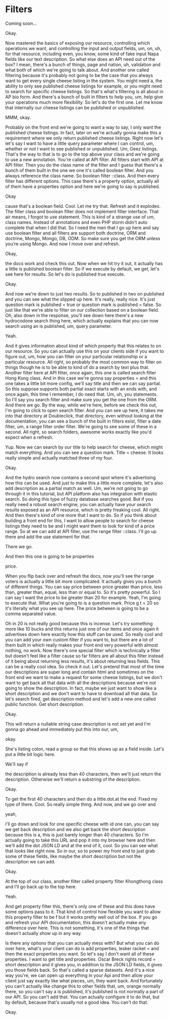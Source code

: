 # Filters

Coming soon...

Okay.

Now mastered the basics of exposing our resource, controlling which operations we
want, and controlling the input and output fields, um, on, uh, for that resource,
including even, you know, some kind of fake input Napa fields like our text
description. So what else does an API need out of the box? I mean, there's a bunch of
things, page and nation, uh, validation and what both of which we're going to talk
about. And another one called filtering because it's probably not going to be the
case that you always want to get every single cheese listing in the system. You might
need a, the ability to only see published cheese listings for example, or you might
need to search for specific cheese listings. So that's what's filtering is all about
in AP bio form. And there's a bunch of built in filters to help you, um, help give
your operations much more flexibility. So let's do the first one. Let me know that
internally our cheese listings can be published or unpublished.

MMM, okay.

Probably on the front end we're going to want a way to say, I only want the published
cheese listings. In fact, later on we're actually gonna make this a requirement where
we only return published cheese listings. Right now let's let's say I want to have a
little query parameter where I can control, um, whether or not I want to see
published or unpublished. Um, Geez listings. That's the way to that is to go to the
top above your class and we're going to use a new annotation. You're called at API
filter. All filters start with API at API filter. Then you do the class name of the
filter and I guess that there's a bunch of them built in the one we one it's called
boolean filter. And you always reference the class name. So boolean filter ::class.
And then every filter has different options. This case there's a property option,
actually all of them have a properties option and here we're going to say is
published.

Okay

cause that's a boolean field. Cool. Let me try that. Refresh and it explodes. The
filter class and boolean filter does not implement filter interface. That air means,
I forgot to use statement. This is kind of a strange use of um, class names. Instead
of annotations and even PHP storm didn't auto complete that when I did that. So I
need the men that I go up here and say use boolean filter and all filters are support
both doctrine, ORM and doctrine, Mongo, Mongo, DB, ODM. So make sure you get the ORM
unless you're using Mongo. And now I move over and refresh.

Okay,

the docs work and check this out. Now when we hit try it out, it actually has a
little is published boolean filter. So if we execute by default, we get, let's see
here for results. So let's do is published true execute.

Okay.

And now we're down to just two results. So to published in two on published and you
can see what the slipped up here. It's really, really nice. It's just question mark
is published = true or question mark is published = false. So just like that we're
able to filter on our collection based on a boolean field. Oh, also down in the
response, you'll see down here there's a new hydrocodone search thing here, which
actually explains that you can now search using an is published, um, query parameter.

Yeah.

And it gives information about kind of which property that this relates to on our
resource. So you can actually use this on your clients side if you want to figure
out, um, how you can filter on your particular relationship or a particular resource.
All right, so probably the most common way to filter on things though he is to be
able to kind of do a search by text plus that. Another filter here at API filter,
once again, this one is called search filter Hong Kong class. And in this case we're
gonna say properties = and this one takes a little bit more config, we'll say title
and then we can say partial. So this suppose supports both partial exact starts with
an ends with, and once again, this time I remember, I do need that. Um, uh, you
statements. So I'll say you search filter and make sure you get the one from the ORM.
And there we go. By the way, while we're here, before we check this out, I'm going to
click to open search filter. And you can see up here, it takes me into that directory
at Doubleclick, that directory, even without looking at the documentation, you can
see a bunch of the built in filters exist, filter a date filter, um, a range filter
order filter. We're going to see some of these in a second. All right, so search
folders, awesome works exactly like you'd expect when a refresh.

Yup. Now we can search by our title to help search for cheese, which might match
everything. And you can see a question mark. Title = cheese. It looks really simple
and actually matched three of my four.

Okay.

And the hydro search now contains a second spot where it's advertising how this can
be used. And just to make this a little more complete, let's also add description as
a partial match as well. Um, we're not going to go through it in this tutorial, but
API platform also has integration with elastic search. So doing this type of fuzzy
database searches good. But if you really need a robust search engine, you can
actually have your search results exposed as an API resource, which is pretty
freaking cool. All right. And then there's kind of one more that I want to do. So if
you think about building a front end for this, I want to allow people to search for
cheese listings they need to be and I might want them to look for kind of a price
range. So at we can add at API filter, use the range filter ::class. I'll go up there
and add the use statement for that.

There we go.

And then this one is going to be properties

price.

When you flip back over and refresh the docs, now you'll see the range voters is
actually a little bit more complicated. It actually gives you a bunch of different
things. You can say price between price greater than price, less than, greater than,
equal, less than or equal to. So it's pretty powerful. So I can say I want the price
to be greater than 20 for example. Yeah, I'm going to execute that. What you're going
to is a question mark. Price g t = 20 so it's literally what you see up here. The
price between is going to be a comma separated value.

Oh in 20 is not really good because this is incense. Let's try something more like 10
bucks and this returns just one of our items and once again it advertises down here
exactly how this stuff can be used. So really cool and you can add your own custom
filter if you want to, but there are a lot of them built in which really makes your
front end very powerful with almost nothing, no work. Now there's one special filter
which is technically a filter but doesn't feel like a filter cause so far filters are
all about this filter instead of it being about returning less results, it's about
returning less fields. This can be a really cool idea. So check it out. Let's pretend
that most of the time our descriptions are super long and contain html and sometimes
on the front end we want to make a request for some cheese listings, but we don't
want to get back all that data with all the descriptions because we're not going to
show the description. In fact, maybe we just want to show like a short description
and we don't want to have to download all that data. So let's search fired, get
description method and let's add a new one called public function. Get short
description.

Okay.

This will return a nullable string case description is not set yet and I'm gonna go
ahead and immediately put this into our, um,

okay.

She's listing colon, read a group so that this shows up as a field inside. Let's put
a little bit logic here.

We'll say if

the description is already less than 40 characters, then we'll just return the
description. Otherwise we'll return a substring of the description.

Okay.

To get the first 40 characters and then do a little.dot.at the end. Fixed my type of
there. Cool. So really simple thing. And now, and we go over and

yeah,

I'll go down and look for one specific cheese with id one can, you can say we get
back description and we also get back the short description because this is a, this
is just barely longer than 40 characters. So I'm actually going to take this URL and
pop it into my browser here and then we'll add the dot JSON LD and at the end of it,
cool. So you can see what that looks like right now. So in our, so to power my front
end to just grab some of these fields, like maybe the short description but not the
description we can add.

Okay.

At the top of our class, another filter called property filter Khongthong class and
I'll go back up to the top here.

Yeah.

And get property filter this, there's only one of these and this does have some
options pass to it. That kind of control how flexible you want to allow this property
filter to be f but it works pretty well out of the box. If you go and refresh your
API documentation, this doesn't actually make any difference over here. This is not
something, it's one of the things that doesn't actually show up in any way.

Is there any options that you can actually mess with? But what you can do over here,
what's your client can do is add properties, lesker racket = and then the exact
properties you want. So let's say I don't want all of these properties. I want to get
title and properties. Oscar Breck rights record = short description and it gives you,
in addition to the JSON LD fields, it gives you those fields back. So that's called a
sparse datasets. And it's a nice way you're, we can open up everything in your Api
and then allow your client just say exactly like what pieces, um, they want back. And
fortunately you can't actually like change this to other fields that, um, orange
normally there, so you can't say a is published, it's published is not normally a
part of our API. So you can't add that. You can actually configure it to do that, but
by default, because that's usually not a good idea. You can't do that.

Okay.